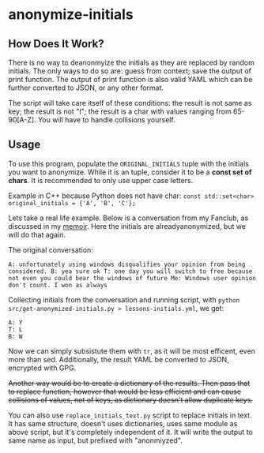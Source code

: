 # anonymize-initials

## How Does It Work?

There is no way to deanonmyize the initials as they are replaced by random initials. The only ways to do so are: guess from context; save the output of print function. The output of print function is also valid YAML which can be further converted to JSON, or any other format.

The script will take care itself of these conditions: the result is not same as key; the result is not "I"; the result is a char with values ranging from 65-90[A-Z]. You will have to handle collisions yourself.

## Usage

To use this program, populate the `ORIGINAL_INITIALS` tuple with the initials you want to anonymize. While it is an tuple, consider it to be a **const set of chars**. It is recommended to only use upper case letters.

Example in C++ because Python does not have char: ```const std::set<char> original_initials = {'A', 'B', 'C'};```


Lets take a real life example. Below is a conversation from my Fanclub, as discussed in my [memoir](https://hstsethi.vercel.app/posts/lifestyle/lessons-learned-founding-internet-groups-memoir). Here the initials are alreadyanonymized, but we will do that again.

The original conversation:

```
A: unfortunately using windows disqualifies your opinion from being considered. B: yea sure ok T: one day you will switch to free because not even you could bear the windows of future Me: Windows user opinion don't count. I won as always
```

Collecting initials from the conversation and running script, with `python src/get-anonymized-initials.py > lessons-initials.yml`, we get:

```
A: Y
T: L
B: W
```

Now we can simply subsistute them with `tr`, as it will be most efficent, even more than sed. Additionally, the result YAML be converted to JSON, encrypted with GPG.

~~Another way would be to create a dictionary of the results. Then pass that to replace function, however that would be less efficient and can cause collisions of values, not of keys, as dictionary doesn't allow duplicate keys.~~

You can also use `replace_initials_text.py` script to replace initials in text. It has same structure, doesn't uses dictionaries, uses same module as above script, but it's completely independent of it. It will write the output to same name as input, but prefixed with "anonmiyzed".
